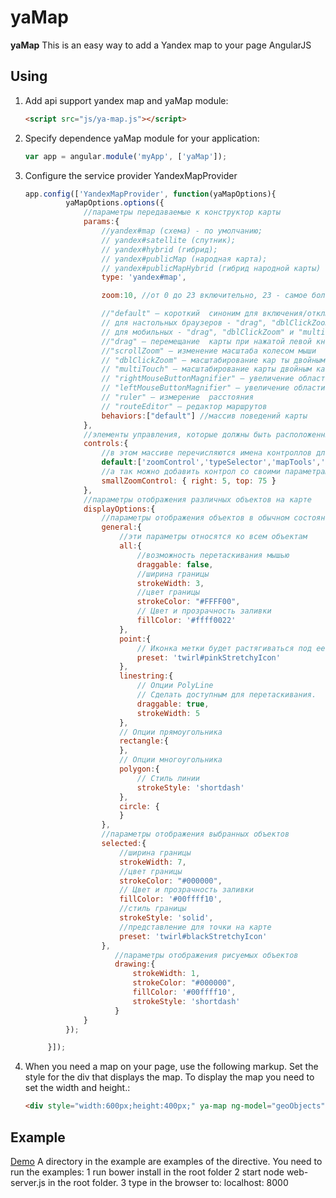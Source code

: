 yaMap
==========

**yaMap** This is an easy way to add a Yandex map to your page AngularJS

Using
-----
1. Add api support yandex map and yaMap module:

   ```html
   <script src="js/ya-map.js"></script>
   ```
2. Specify dependence yaMap module for your application:

   ```javascript
   var app = angular.module('myApp', ['yaMap']);
   ```

3. Configure the service provider YandexMapProvider

   ```javascript
   app.config(['YandexMapProvider', function(yaMapOptions){
       		yaMapOptions.options({
       			//параметры передаваемые к конструктор карты
       			params:{
       				//yandex#map (схема) - по умолчанию;
       				// yandex#satellite (спутник);
       				// yandex#hybrid (гибрид);
       				// yandex#publicMap (народная карта);
       				// yandex#publicMapHybrid (гибрид народной карты)
       				type: 'yandex#map',

       				zoom:10, //от 0 до 23 включительно, 23 - самое большой массштаб

       				//"default" — короткий 	синоним для включения/отключения поведений карты по умолчанию:
       				// для настольных браузеров - "drag", "dblClickZoom", "rightMouseButtonMagnifier",
       				// для мобильных - "drag", "dblClickZoom" и "multiTouch"
       				//"drag" — перемещание 	карты при нажатой левой кнопке мыши либо одиночным касанием;
       				//"scrollZoom" — изменение масштаба колесом мыши
       				// "dblClickZoom" — масштабирование кар	ты двойным щелчком кнопки мыши
       				// "multiTouch" — масштабирование карты двойным касанием (например, пальцами на сенсорном экране)
       				// "rightMouseButtonMagnifier" — увеличение области, выделенной правой кнопкой мыши (только для настоль	ных браузеров)
       				// "leftMouseButtonMagnifier" — увеличение области, выделенной левой кнопкой мыши либо одиночным касанием
       				// "ruler" — измерение 	расстояния
       				// "routeEditor" — редактор маршрутов
       				behaviors:["default"] //массив поведений карты
       			},
       			//элементы управления, которые должны быть расположенны на карте
       			controls:{
       				//в этом массиве перечисляются имена контроллов для добавления со стандартными параметрами
       				default:['zoomControl','typeSelector','mapTools','scaleLine','miniMap'],
       				//а так можно добавить контрол со своими параметрами
       				smallZoomControl: { right: 5, top: 75 }
       			},
       			//параметры отображения различных объектов на карте
       			displayOptions:{
       				//параметры отображения объектов в обычном состоянии
       				general:{
       					//эти параметры относятся ко всем объектам
       					all:{
       						//возможность перетаскивания мышью
       						draggable: false,
       						//ширина границы
       						strokeWidth: 3,
       						//цвет границы
       						strokeColor: "#FFFF00",
       						// Цвет и прозрачность заливки
       						fillColor: '#ffff0022'
       					},
       					point:{
       						// Иконка метки будет растягиваться под ее контент
       						preset: 'twirl#pinkStretchyIcon'
       					},
       					linestring:{
       						// Опции PolyLine
       						// Сделать доступным для перетаскивания.
       						draggable: true,
       						strokeWidth: 5
       					},
       					// Опции прямоугольника
       					rectangle:{
       					},
       					// Опции многоугольника
       					polygon:{
       						// Стиль линии
       						strokeStyle: 'shortdash'
       					},
       					circle:	{
       					}
       				},
       				//параметры отображения выбранных объектов
       				selected:{
       					//ширина границы
       					strokeWidth: 7,
       					//цвет границы
       					strokeColor: "#000000",
       					// Цвет и прозрачность заливки
       					fillColor: '#00ffff10',
       					//стиль границы
       					strokeStyle: 'solid',
       					//представление для точки на карте
       					preset: 'twirl#blackStretchyIcon'
       				},
                       //параметры отображения рисуемых объектов
                       drawing:{
                           strokeWidth: 1,
                           strokeColor: "#000000",
                           fillColor: '#00ffff10',
                           strokeStyle: 'shortdash'
                       }
       			}
       		});

       	}]);
   ```

4. When you need a map on your page, use the following markup. Set the style for the div that displays the map. To display the map you need to set the width and height.:

   ```html
   <div style="width:600px;height:400px;" ya-map ng-model="geoObjects" ya-properties="mapProperties" ya-select-index="selectIndex"></div>
   ```
Example
-----
[Demo](http://tulov-alex.ru)
A directory in the example are examples of the directive.
You need to run the examples:
1 run bower install in the root folder
2 start node web-server.js in the root folder.
3 type in the browser to: localhost: 8000

